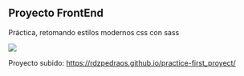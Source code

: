 ## Proyecto FrontEnd
Práctica, retomando estilos modernos css con sass

![](https://im.ge/i/OYc8yz)

Proyecto subido: https://rdzpedraos.github.io/practice-first_proyect/

